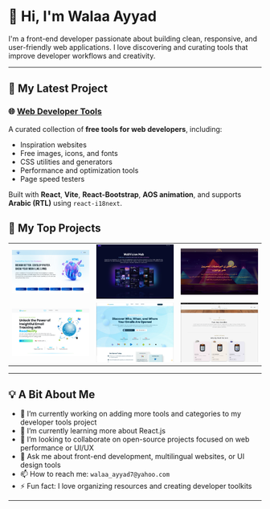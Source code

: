 # 👋 Hi, I'm Walaa Ayyad

I'm a front-end developer passionate about building clean, responsive, and user-friendly web applications. I love discovering and curating tools that improve developer workflows and creativity.

---

## 🔧 My Latest Project

### 🌐 [Web Developer Tools](https://walaaayyad.github.io/webDeveloperTools/)

A curated collection of **free tools for web developers**, including:

- Inspiration websites
- Free images, icons, and fonts
- CSS utilities and generators
- Performance and optimization tools
- Page speed testers

Built with **React**, **Vite**, **React-Bootstrap**, **AOS animation**, and supports **Arabic (RTL)** using `react-i18next`.

## 📸 My Top Projects

<table>
  <tr>
    <td>
      <a href="[https://github.com/walaaayyad/webDeveloperTools](https://walaaayyad.github.io/webDeveloperTools/)">
        <img src="repoImages/repo1.png" alt="Web Developer Tools" width="250" />
      </a>
    </td>
    <td>
      <a href="https://github.com/walaaayyad/web-vision-hub">
        <img src="repoImages/repo2.png" alt="Web Vision Hub" width="250" />
      </a>
    </td>
    <td>
      <a href="https://github.com/walaaayyad/egyptian-coders">
        <img src="repoImages/repo3.png" alt="Egyptian Coders" width="250" />
      </a>
    </td>
  </tr>
  <tr>
    <td>
      <a href="https://github.com/walaaayyad/freelancers-contest">
        <img src="repoImages/repo4.png" alt="Freelancers Contest" width="250" />
      </a>
    </td>
    <td>
      <a href="https://github.com/walaaayyad/freelancers-dashboard">
        <img src="repoImages/repo5.png" alt="Freelancers Dashboard" width="250" />
      </a>
    </td>
    <td>
      <a href="https://github.com/walaaayyad/dev-icons">
        <img src="repoImages/repo6.png" alt="Dev Icons" width="250" />
      </a>
    </td>
  </tr>
</table>



---

## 💡 A Bit About Me

- 🔭 I’m currently working on adding more tools and categories to my developer tools project
- 🌱 I’m currently learning more about React.js
- 👯 I’m looking to collaborate on open-source projects focused on web performance or UI/UX
- 💬 Ask me about front-end development, multilingual websites, or UI design tools
- 📫 How to reach me: `walaa_ayyad7@yahoo.com` 
- ⚡ Fun fact: I love organizing resources and creating developer toolkits

---


